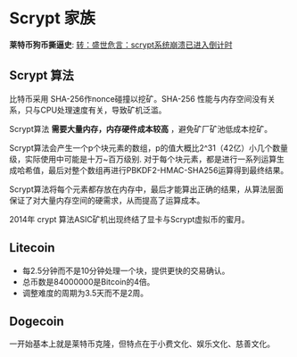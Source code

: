 # Scrypt 家族 

__莱特币狗币撕逼史__: [转：盛世危言：scrypt系统崩溃已进入倒计时](https://bitcointalk.org/index.php?topic=763157.msg8598872#msg8598872)

## Scrypt 算法
比特币采用 SHA-256作nonce碰撞以挖矿。SHA-256 性能与内存空间没有关系，只与CPU处理速度有关，导致矿机泛滥。

Scrypt算法 __需要大量内存，内存硬件成本较高__ ，避免矿厂矿池低成本挖矿。

Scrypt算法会产生一个p个块元素的数组，p的值大概比2^31（42亿）小几个数量级，实际使用中可能是十万~百万级别. 对于每个块元素，都是进行一系列运算生成哈希值，最后对整个数组再进行PBKDF2-HMAC-SHA256运算得到最终结果。

Scrypt算法将每个元素都存放在内存中，最后才能算出正确的结果，从算法层面保证了对大量内存空间的硬需求，从而提高了运算成本。

2014年 crypt 算法ASIC矿机出现终结了显卡与Scrypt虚拟币的蜜月。

## Litecoin
+ 每2.5分钟而不是10分钟处理一个块，提供更快的交易确认。
+ 总币数是84000000是Bitcoin的4倍。
+ 调整难度的周期为3.5天而不是2周。

## Dogecoin
一开始基本上就是莱特币克隆，但特点在于小费文化、娱乐文化、慈善文化。

